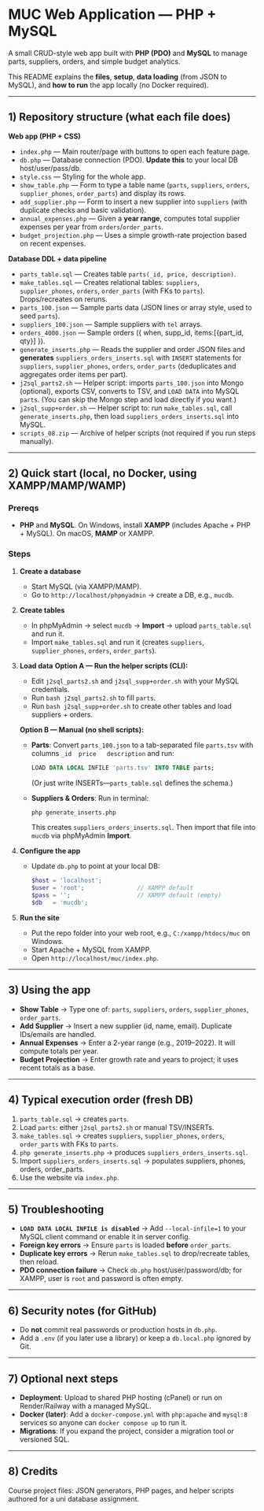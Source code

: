 # MUC Web Application — PHP + MySQL

A small CRUD-style web app built with **PHP (PDO)** and **MySQL** to manage parts, suppliers, orders, and simple budget analytics.

This README explains the **files**, **setup**, **data loading** (from JSON to MySQL), and **how to run** the app locally (no Docker required).

---

## 1) Repository structure (what each file does)

**Web app (PHP + CSS)**

* `index.php` — Main router/page with buttons to open each feature page.
* `db.php` — Database connection (PDO). **Update this** to your local DB host/user/pass/db.
* `style.css` — Styling for the whole app.
* `show_table.php` — Form to type a table name (`parts`, `suppliers`, `orders`, `supplier_phones`, `order_parts`) and display its rows.
* `add_supplier.php` — Form to insert a new supplier into `suppliers` (with duplicate checks and basic validation).
* `annual_expenses.php` — Given a **year range**, computes total supplier expenses per year from `orders`/`order_parts`.
* `budget_projection.php` — Uses a simple growth-rate projection based on recent expenses.

**Database DDL + data pipeline**

* `parts_table.sql` — Creates table `parts(_id, price, description)`.
* `make_tables.sql` — Creates relational tables: `suppliers`, `supplier_phones`, `orders`, `order_parts` (with FKs to `parts`). Drops/recreates on reruns.
* `parts_100.json` — Sample parts data (JSON lines or array style, used to seed `parts`).
* `suppliers_100.json` — Sample suppliers with `tel` arrays.
* `orders_4000.json` — Sample orders ({ when, supp\_id, items:\[{part\_id, qty}] }).
* `generate_inserts.php` — Reads the supplier and order JSON files and **generates** `suppliers_orders_inserts.sql` with `INSERT` statements for `suppliers`, `supplier_phones`, `orders`, `order_parts` (deduplicates and aggregates order items per part).
* `j2sql_parts2.sh` — Helper script: imports `parts_100.json` into Mongo (optional), exports CSV, converts to TSV, and `LOAD DATA` into MySQL `parts`. (You can skip the Mongo step and load directly if you want.)
* `j2sql_supp+order.sh` — Helper script to: run `make_tables.sql`, call `generate_inserts.php`, then load `suppliers_orders_inserts.sql` into MySQL.
* `scripts_08.zip` — Archive of helper scripts (not required if you run steps manually).

---

## 2) Quick start (local, **no Docker**, using XAMPP/MAMP/WAMP)

### Prereqs

* **PHP** and **MySQL**. On Windows, install **XAMPP** (includes Apache + PHP + MySQL). On macOS, **MAMP** or XAMPP.

### Steps

1. **Create a database**

   * Start MySQL (via XAMPP/MAMP).
   * Go to `http://localhost/phpmyadmin` → create a DB, e.g., `mucdb`.

2. **Create tables**

   * In phpMyAdmin → select `mucdb` → **Import** → upload `parts_table.sql` and run it.
   * Import `make_tables.sql` and run it (creates `suppliers`, `supplier_phones`, `orders`, `order_parts`).

3. **Load data**
   **Option A — Run the helper scripts (CLI):**

   * Edit `j2sql_parts2.sh` and `j2sql_supp+order.sh` with your MySQL credentials.
   * Run `bash j2sql_parts2.sh` to fill `parts`.
   * Run `bash j2sql_supp+order.sh` to create other tables and load suppliers + orders.

   **Option B — Manual (no shell scripts):**

   * **Parts**: Convert `parts_100.json` to a tab-separated file `parts.tsv` with columns `_id	price	description` and run:

     ```sql
     LOAD DATA LOCAL INFILE 'parts.tsv' INTO TABLE parts;
     ```

     (Or just write INSERTs—`parts_table.sql` defines the schema.)
   * **Suppliers & Orders**: Run in terminal:

     ```bash
     php generate_inserts.php
     ```

     This creates `suppliers_orders_inserts.sql`. Then import that file into `mucdb` via phpMyAdmin **Import**.

4. **Configure the app**

   * Update `db.php` to point at your local DB:

     ```php
     $host = 'localhost';
     $user = 'root';               // XAMPP default
     $pass = '';                   // XAMPP default (empty)
     $db   = 'mucdb';
     ```

5. **Run the site**

   * Put the repo folder into your web root, e.g., `C:/xampp/htdocs/muc` on Windows.
   * Start Apache + MySQL from XAMPP.
   * Open `http://localhost/muc/index.php`.

---

## 3) Using the app

* **Show Table** → Type one of: `parts`, `suppliers`, `orders`, `supplier_phones`, `order_parts`.
* **Add Supplier** → Insert a new supplier (id, name, email). Duplicate IDs/emails are handled.
* **Annual Expenses** → Enter a 2-year range (e.g., 2019–2022). It will compute totals per year.
* **Budget Projection** → Enter growth rate and years to project; it uses recent totals as a base.

---

## 4) Typical execution order (fresh DB)

1. `parts_table.sql` → creates `parts`.
2. Load `parts`: either `j2sql_parts2.sh` or manual TSV/INSERTs.
3. `make_tables.sql` → creates `suppliers`, `supplier_phones`, `orders`, `order_parts` with FKs to `parts`.
4. `php generate_inserts.php` → produces `suppliers_orders_inserts.sql`.
5. Import `suppliers_orders_inserts.sql` → populates suppliers, phones, orders, order\_parts.
6. Use the website via `index.php`.

---

## 5) Troubleshooting

* **`LOAD DATA LOCAL INFILE is disabled`** → Add `--local-infile=1` to your MySQL client command or enable it in server config.
* **Foreign key errors** → Ensure `parts` is loaded **before** `order_parts`.
* **Duplicate key errors** → Rerun `make_tables.sql` to drop/recreate tables, then reload.
* **PDO connection failure** → Check `db.php` host/user/password/db; for XAMPP, user is `root` and password is often empty.

---

## 6) Security notes (for GitHub)

* Do **not** commit real passwords or production hosts in `db.php`.
* Add a `.env` (if you later use a library) or keep a `db.local.php` ignored by Git.

---

## 7) Optional next steps

* **Deployment**: Upload to shared PHP hosting (cPanel) or run on Render/Railway with a managed MySQL.
* **Docker (later)**: Add a `docker-compose.yml` with `php:apache` and `mysql:8` services so anyone can `docker compose up` to run it.
* **Migrations**: If you expand the project, consider a migration tool or versioned SQL.

---

## 8) Credits

Course project files: JSON generators, PHP pages, and helper scripts authored for a uni database assignment.
